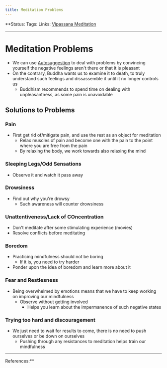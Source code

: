 ```yaml
---
title: Meditation Problems
---
```

**Status:
Tags:
Links: [Vipassana Meditation](out/vipassana-meditation.md)
___
# Meditation Problems
- We can use [Autosuggestion](out/autosuggestion.md) to deal with problems by convincing yourself the negative feelings aren't there or that it is pleasant
- On the contrary, Buddha wants us to examine it to death, to truly understand such feelings and dissassemble it until it no longer controls us
	- Buddhism recommends to spend time on dealing with unpleasantness, as some pain is unavoidable
## Solutions to Problems
### Pain
- First get rid of/mitigate pain, and use the rest as an object for meditation
	- Relax muscles of pain and become one with the pain to the point where you are free from the pain
	- By relaxing the body, we work towards also relaxing the mind
### Sleeping Legs/Odd Sensations
- Observe it and watch it pass away
### Drowsiness
- Find out why you're drowsy
	- Such awareness will counter drowsiness
### Unattentiveness/Lack of COncentration
- Don't meditate after some stimulating experience (movies)
- Resolve conflicts before meditating
### Boredom
- Practicing mindfulness should not be boring
	- If it is, you need to try harder
- Ponder upon the idea of boredom and learn more about it
### Fear and Restlesness
- Being overwhelmed by emotions means that we have to keep working on improving our mindfulness
	- Observe without getting involved
		- Helps you learn about the impermanence of such negative states
### Trying too hard and discouragement
- We just need to wait for results to come, there is no need to push ourselves or be down on ourselves
	- Pushing through any resistances to meditation helps train our mindfulness
___
References:**
